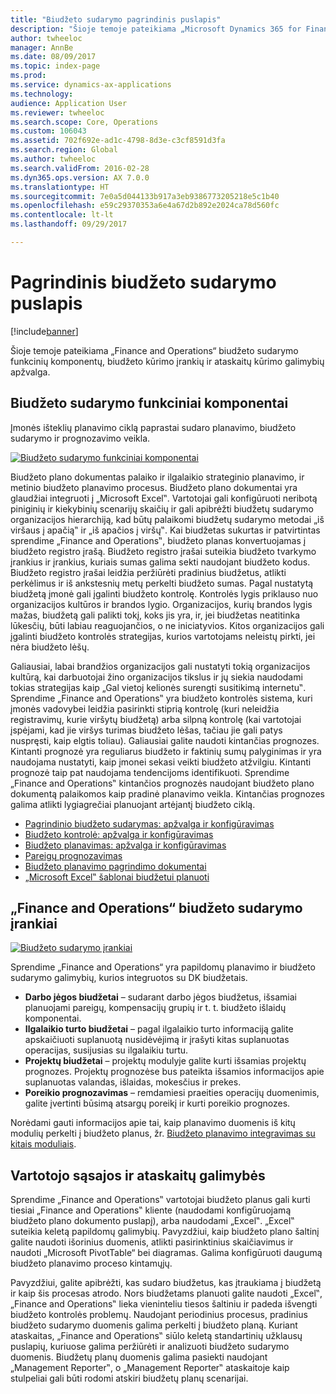 ```yaml
---
title: "Biudžeto sudarymo pagrindinis puslapis"
description: "Šioje temoje pateikiama „Microsoft Dynamics 365 for Finance and Operations“ „Enterprise‟ leidimo biudžeto sudarymo funkcinių komponentų, biudžeto kūrimo įrankių ir ataskaitų kūrimo galimybių apžvalga."
author: twheeloc
manager: AnnBe
ms.date: 08/09/2017
ms.topic: index-page
ms.prod: 
ms.service: dynamics-ax-applications
ms.technology: 
audience: Application User
ms.reviewer: twheeloc
ms.search.scope: Core, Operations
ms.custom: 106043
ms.assetid: 702f692e-ad1c-4798-8d3e-c3cf8591d3fa
ms.search.region: Global
ms.author: twheeloc
ms.search.validFrom: 2016-02-28
ms.dyn365.ops.version: AX 7.0.0
ms.translationtype: HT
ms.sourcegitcommit: 7e0a5d044133b917a3eb9386773205218e5c1b40
ms.openlocfilehash: e59c29370353a6e4a67d2b892e2024ca78d560fc
ms.contentlocale: lt-lt
ms.lasthandoff: 09/29/2017

---
```


# <a name="budgeting-home-page"></a>Pagrindinis biudžeto sudarymo puslapis

[!include[banner](../includes/banner.md)]


Šioje temoje pateikiama „Finance and Operations“ biudžeto sudarymo funkcinių komponentų, biudžeto kūrimo įrankių ir ataskaitų kūrimo galimybių apžvalga. 

<a name="components-of-budgeting-functionality"></a>Biudžeto sudarymo funkciniai komponentai
-------------------------------------

Įmonės išteklių planavimo ciklą paprastai sudaro planavimo, biudžeto sudarymo ir prognozavimo veikla.

[![Biudžeto sudarymo funkciniai komponentai](./media/budgeting-functionality-components.jpg)](./media/budgeting-functionality-components.jpg)

Biudžeto plano dokumentas palaiko ir ilgalaikio strateginio planavimo, ir metinio biudžeto planavimo procesus. Biudžeto plano dokumentai yra glaudžiai integruoti į „Microsoft Excel‟. Vartotojai gali konfigūruoti neribotą piniginių ir kiekybinių scenarijų skaičių ir gali apibrėžti biudžetų sudarymo organizacijos hierarchiją, kad būtų palaikomi biudžetų sudarymo metodai „iš viršaus į apačią‟ ir „iš apačios į viršų‟. Kai biudžetas sukurtas ir patvirtintas sprendime „Finance and Operations‟, biudžeto planas konvertuojamas į biudžeto registro įrašą. Biudžeto registro įrašai suteikia biudžeto tvarkymo įrankius ir įrankius, kuriais sumas galima sekti naudojant biudžeto kodus. Biudžeto registro įrašai leidžia peržiūrėti pradinius biudžetus, atlikti perkėlimus ir iš ankstesnių metų perkelti biudžeto sumas. Pagal nustatytą biudžetą įmonė gali įgalinti biudžeto kontrolę. Kontrolės lygis priklauso nuo organizacijos kultūros ir brandos lygio. Organizacijos, kurių brandos lygis mažas, biudžetą gali palikti tokį, koks jis yra, ir, jei biudžetas neatitinka lūkesčių, būti labiau reaguojančios, o ne iniciatyvios. Kitos organizacijos gali įgalinti biudžeto kontrolės strategijas, kurios vartotojams neleistų pirkti, jei nėra biudžeto lėšų.

Galiausiai, labai brandžios organizacijos gali nustatyti tokią organizacijos kultūrą, kai darbuotojai žino organizacijos tikslus ir jų siekia naudodami tokias strategijas kaip „Gal vietoj kelionės surengti susitikimą internetu‟. Sprendime „Finance and Operations‟ yra biudžeto kontrolės sistema, kuri įmonės vadovybei leidžia pasirinkti stiprią kontrolę (kuri neleidžia registravimų, kurie viršytų biudžetą) arba silpną kontrolę (kai vartotojai įspėjami, kad jie viršys turimas biudžeto lėšas, tačiau jie gali patys nuspręsti, kaip elgtis toliau). Galiausiai galite naudoti kintančias prognozes. Kintanti prognozė yra reguliarus biudžeto ir faktinių sumų palyginimas ir yra naudojama nustatyti, kaip įmonei sekasi veikti biudžeto atžvilgiu. Kintanti prognozė taip pat naudojama tendencijoms identifikuoti. Sprendime „Finance and Operations‟ kintančios prognozės naudojant biudžeto plano dokumentą palaikomos kaip pradinė planavimo veikla. Kintančias prognozes galima atlikti lygiagrečiai planuojant artėjantį biudžeto ciklą.

-   [Pagrindinio biudžeto sudarymas: apžvalga ir konfigūravimas](basic-budgeting-overview-configuration.md)
-   [Biudžeto kontrolė: apžvalga ir konfigūravimas](budget-control-overview-configuration.md)
-   [Biudžeto planavimas: apžvalga ir konfigūravimas](budget-planning-overview-configuration.md)
-   [Pareigų prognozavimas](position-forecasting.md)
-   [Biudžeto planavimo pagrindimo dokumentai](budget-planning-justification-docs.md)
-   [„Microsoft Excel‟ šablonai biudžetui planuoti](budget-planning-excel-templates.md)

## <a name="budgeting-tools-in-finance-and-operations"></a>„Finance and Operations“ biudžeto sudarymo įrankiai
[![Biudžeto sudarymo įrankiai](./media/budgeting-tools.jpg)](./media/budgeting-tools.jpg) 

Sprendime „Finance and Operations“ yra papildomų planavimo ir biudžeto sudarymo galimybių, kurios integruotos su DK biudžetais.

-   **Darbo jėgos biudžetai** – sudarant darbo jėgos biudžetus, išsamiai planuojami pareigų, kompensacijų grupių ir t. t. biudžeto išlaidų komponentai.
-   **Ilgalaikio turto biudžetai** – pagal ilgalaikio turto informaciją galite apskaičiuoti suplanuotą nusidėvėjimą ir įrašyti kitas suplanuotas operacijas, susijusias su ilgalaikiu turtu.
-   **Projektų biudžetai** – projektų modulyje galite kurti išsamias projektų prognozes. Projektų prognozėse bus pateikta išsamios informacijos apie suplanuotas valandas, išlaidas, mokesčius ir prekes.
-   **Poreikio prognozavimas** – remdamiesi praeities operacijų duomenimis, galite įvertinti būsimą atsargų poreikį ir kurti poreikio prognozes.

Norėdami gauti informacijos apie tai, kaip planavimo duomenis iš kitų modulių perkelti į biudžeto planus, žr. [Biudžeto planavimo integravimas su kitais moduliais](budget-planning-integration-other-modules.md).

## <a name="user-interface-and-reporting-capabilities"></a>Vartotojo sąsajos ir ataskaitų galimybės
Sprendime „Finance and Operations‟ vartotojai biudžeto planus gali kurti tiesiai „Finance and Operations‟ kliente (naudodami konfigūruojamą biudžeto plano dokumento puslapį), arba naudodami „Excel‟. „Excel‟ suteikia keletą papildomų galimybių. Pavyzdžiui, kaip biudžeto plano šaltinį galite naudoti išorinius duomenis, atlikti pasirinktinius skaičiavimus ir naudoti „Microsoft PivotTable“ bei diagramas. Galima konfigūruoti daugumą biudžeto planavimo proceso kintamųjų. 

Pavyzdžiui, galite apibrėžti, kas sudaro biudžetus, kas įtraukiama į biudžetą ir kaip šis procesas atrodo. Nors biudžetams planuoti galite naudoti „Excel‟, „Finance and Operations‟ lieka vieninteliu tiesos šaltiniu ir padeda išvengti biudžeto kontrolės problemų. Naudojant periodinius procesus, pradinius biudžeto sudarymo duomenis galima perkelti į biudžeto planą. Kuriant ataskaitas, „Finance and Operations‟ siūlo keletą standartinių užklausų puslapių, kuriuose galima peržiūrėti ir analizuoti biudžeto sudarymo duomenis. Biudžetų planų duomenis galima pasiekti naudojant „Management Reporter‟, o „Management Reporter‟ ataskaitoje kaip stulpeliai gali būti rodomi atskiri biudžetų planų scenarijai.







